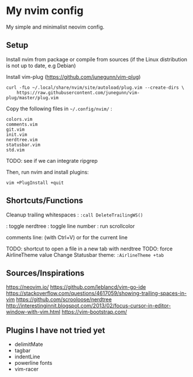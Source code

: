 # My nvim config

My simple and minimalist neovim config.

## Setup

Install nvim from package or compile from sources (if the Linux distribution is not up to date, e.g Debian)

Install vim-plug  (https://github.com/junegunn/vim-plug)

```
curl -fLo ~/.local/share/nvim/site/autoload/plug.vim --create-dirs \
    https://raw.githubusercontent.com/junegunn/vim-plug/master/plug.vim
```

Copy the following files in `~/.config/nvim/` :

```
colors.vim
comments.vim
git.vim
init.vim
nerdtree.vim
statusbar.vim
std.vim
```

TODO: see if we can integrate ripgrep

Then, run nvim and install plugins:

```
vim +PlugInstall +quit
```

## Shortcuts/Functions

Cleanup trailing whitespaces : `:call DeleteTrailingWS()`

<F2>: toggle nerdtree
<F3>: toggle line number
<F4>: run scrollcolor

comments line: <gc> (with Ctrl+V) or <gcc> for the current line

TODO: shortcut to open a file in a new tab with nerdtree
TODO: force AirlineTheme value
Change Statusbar theme: `:AirlineTheme +tab`

## Sources/Inspirations

https://neovim.io/
https://github.com/leblancd/vim-go-ide
https://stackoverflow.com/questions/4617059/showing-trailing-spaces-in-vim
https://github.com/scrooloose/nerdtree
http://interestinginnit.blogspot.com/2013/02/focus-cursor-in-editor-window-with-vim.html
https://vim-bootstrap.com/

## Plugins I have not tried yet

- delimitMate
- tagbar
- indentLine
- powerline fonts
- vim-racer
